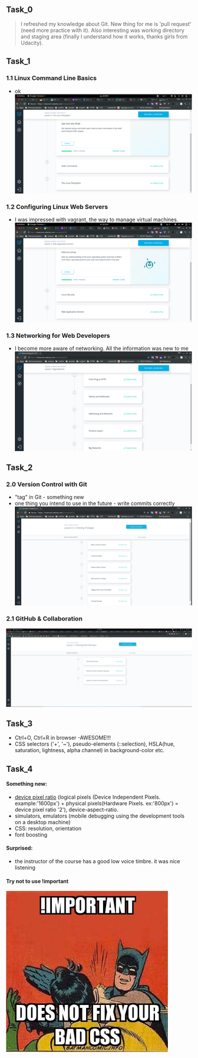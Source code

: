 ## Task_0
> I refreshed my knowledge about Git. New thing for me is 'pull request' (need more practice with it).
Also interesting was working directory and staging area (finally I understand how it works, thanks girls from Udacity).
## Task_1
### 1.1 Linux Command Line Basics
- ok
![Screenshot](task_1/test_1.1.png)
### 1.2 Configuring Linux Web Servers
- I was impressed with vagrant, the way to manage virtual machines.
![Screenshot](task_1/test_1.2.png)
### 1.3 Networking for Web Developers
- I become more aware of networking. All the information was new to me
![Screenshot](task_1/test_1.3.png)
## Task_2
### 2.0 Version Control with Git
- "tag" in Git - something new
- one thing you intend to use in the future - write commits correctly
![Screenshot](task_2/test_2.png)
### 2.1 GitHub & Collaboration
![Screenshot](task_2/test_2.1.png)
## Task_3
- Ctrl+O, Ctrl+R in browser -AWESOME!!!
- CSS selectors ('+', '~'), pseudo-elements (::selection), HSLA(hue, saturation, lightness, alpha channel) in background-color etc.
## Task_4
#### Something new:
- [device pixel ratio](https://stackoverflow.com/questions/8785643/what-exactly-is-device-pixel-ratio) (logical pixels
(Device Independent Pixels. example:'1600px') + physical pixels(Hardware Pixels. ex:'800px') = device pixel ratio '2'), device-aspect-ratio.
- simulators, emulators (mobile debugging using the development tools on a desktop machine)
- CSS: resolution, orientation
- font boosting
#### Surprised:
- the instructor of the course has a good low voice timbre. it was nice listening
#### Try not to use !important
![Screenshot](task_1/important.jpeg)
